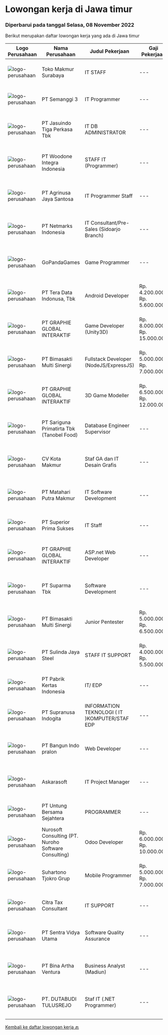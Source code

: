 
  # Lowongan kerja di Jawa timur

  ### Diperbarui pada tanggal Selasa, 08 November 2022

  Berikut merupakan daftar lowongan kerja yang ada di Jawa timur

  |Logo Perusahaan | Nama Perusahaan | Judul Pekerjaan | Gaji Pekerjaan | Lokasi | Deskripsi | Tanggal diunggah | Pranala |
  | -------------- | --------------- | --------------- | --------- | --------- | -------------- | ------- | ----------- |
  |![logo-perusahaan](https://image-service-cdn.seek.com.au/35656d91f04ad9833ddb6e5fd9466d8bf1dc606f/ee4dce1061f3f616224767ad58cb2fc751b8d2dc)|Toko Makmur Surabaya|IT STAFF|---|Surabaya|Kualifikasi :1. Pendidikan Min SMK/D3/S1 lebih diutamakan Jurusan Informatika / Komputer2. Max 27 Tahun3. Memiliki Pengetahuan yang luas tentang...|Selasa, 08 November 2022|https://www.jobstreet.co.id/id/job/it-staff-4097253?token=0~1e5a3e1c-8e3c-4c7b-bf3f-04ca761accab&sectionRank=1&jobId=jobstreet-id-job-4097253|
|![logo-perusahaan](https://image-service-cdn.seek.com.au/d2f6d6e4f2659e7ef07428c6c83193d6bd70ff52/ee4dce1061f3f616224767ad58cb2fc751b8d2dc)|PT Semanggi 3|IT Programmer|---|Surabaya|Semanggi Tiga adalah perusahaan Jasa Tenaga Alih Daya yang berkembang pesat dan memiliki kantor pusat di Surabaya. Kami sedang melakukan pengembangan...|Senin, 07 November 2022|https://www.jobstreet.co.id/id/job/it-programmer-4096162?token=0~1e5a3e1c-8e3c-4c7b-bf3f-04ca761accab&sectionRank=2&jobId=jobstreet-id-job-4096162|
|![logo-perusahaan](https://image-service-cdn.seek.com.au/f9cd043f1011fee386470591649d3e30b502df59/ee4dce1061f3f616224767ad58cb2fc751b8d2dc)|PT Jasuindo Tiga Perkasa Tbk|IT DB ADMINISTRATOR|---|Sidoarjo|SPESIFIKASI PEKERJAAN :  Bertanggung jawab dalam  installasi, setup, konfigurasi dan  manajemen database server dalam scope perusahaan....|Senin, 07 November 2022|https://www.jobstreet.co.id/id/job/it-db-administrator-4096493?token=0~1e5a3e1c-8e3c-4c7b-bf3f-04ca761accab&sectionRank=3&jobId=jobstreet-id-job-4096493|
|![logo-perusahaan](https://image-service-cdn.seek.com.au/71c3467d774d6e6b49598bc17224040e40898724/ee4dce1061f3f616224767ad58cb2fc751b8d2dc)|PT Woodone Integra Indonesia|STAFF IT (Programmer)|---|Sidoarjo|STAFF IT (Programmer) : Mengolah database Mengelola teknologi web server Melakukan integrasi cloud computing Membangun software server side Mengatur...|Senin, 07 November 2022|https://www.jobstreet.co.id/id/job/staff-it-programmer-4096284?token=0~1e5a3e1c-8e3c-4c7b-bf3f-04ca761accab&sectionRank=4&jobId=jobstreet-id-job-4096284|
|![logo-perusahaan](https://image-service-cdn.seek.com.au/995ee6fb4bd3a793aa14ae0a57f696ae9d77ee66/ee4dce1061f3f616224767ad58cb2fc751b8d2dc)|PT Agrinusa Jaya Santosa|IT Programmer Staff|---|Surabaya|Kualifikasi: Skill(s): PHP, SQL, Android, Oracle db, SQL Query Pendidikan terakhir D3/S1 jurusan Teknologi Informatika. Pengalaman minimal 1-2 tahun...|Senin, 07 November 2022|https://www.jobstreet.co.id/id/job/it-programmer-staff-4095419?token=0~1e5a3e1c-8e3c-4c7b-bf3f-04ca761accab&sectionRank=5&jobId=jobstreet-id-job-4095419|
|![logo-perusahaan](https://image-service-cdn.seek.com.au/70d04e3ce9db8d3018f940c9b7350b25d6c5e04b/ee4dce1061f3f616224767ad58cb2fc751b8d2dc)|PT Netmarks Indonesia|IT Consultant/Pre-Sales (Sidoarjo Branch)|---|Sidoarjo|Requirements: Degree in Computer Science, Information Technology or a related field (open for fresh graduate) Strong problem solving, prioritization...|Senin, 07 November 2022|https://www.jobstreet.co.id/id/job/it-consultant-pre-sales-sidoarjo-branch-4096208?token=0~1e5a3e1c-8e3c-4c7b-bf3f-04ca761accab&sectionRank=6&jobId=jobstreet-id-job-4096208|
|![logo-perusahaan](https://image-service-cdn.seek.com.au/5291a6c89d34c27334bace2b2bd1f37789e8470e/ee4dce1061f3f616224767ad58cb2fc751b8d2dc)|GoPandaGames|Game Programmer|---|Surabaya|Deskripsi Pekerjaan Memprogram aset game dari Illustrator / Game Artist Bertanggung jawab atas efek sound Mengikuti arahan dan terbuka terhadap saran...|Senin, 07 November 2022|https://www.jobstreet.co.id/id/job/game-programmer-4096602?token=0~1e5a3e1c-8e3c-4c7b-bf3f-04ca761accab&sectionRank=7&jobId=jobstreet-id-job-4096602|
|![logo-perusahaan](https://image-service-cdn.seek.com.au/c12c0c2bd9671691cf10ade24e6ad02e392a28f7/ee4dce1061f3f616224767ad58cb2fc751b8d2dc)|PT Tera Data Indonusa, Tbk|Android Developer|Rp. 4.200.000-Rp. 5.600.000|Surabaya|Melakukan maintain legacy code, serta melakukan pengembangan aplikasi baru sesuai dengan kebutuhan perusahaan.  Melakukan desain dan pengembangan...|Senin, 07 November 2022|https://www.jobstreet.co.id/id/job/android-developer-4096268?token=0~1e5a3e1c-8e3c-4c7b-bf3f-04ca761accab&sectionRank=8&jobId=jobstreet-id-job-4096268|
|![logo-perusahaan](https://image-service-cdn.seek.com.au/f9a751ea24d68e4658d0eb7882e2db58a9b95cb0/ee4dce1061f3f616224767ad58cb2fc751b8d2dc)|PT GRAPHIE GLOBAL INTERAKTIF|Game Developer (Unity3D)|Rp. 8.000.000-Rp. 15.000.000|Jakarta Raya|Deskripsi Pekerjaan : Usia maksimal 40 tahun Pendidikan terakhir minimal D3 Menyenangi dunia aplikasi komputer dan pembuatan game Mempunyai kemampuan...|Selasa, 08 November 2022|https://www.jobstreet.co.id/id/job/game-developer-unity3d-4097437?token=0~1e5a3e1c-8e3c-4c7b-bf3f-04ca761accab&sectionRank=9&jobId=jobstreet-id-job-4097437|
|![logo-perusahaan](https://image-service-cdn.seek.com.au/3c3597528a656ba0a7299263a04fc9ed9cb02b85/ee4dce1061f3f616224767ad58cb2fc751b8d2dc)|PT Bimasakti Multi Sinergi|Fullstack Developer (NodeJS/ExpressJS)|Rp. 5.000.000-Rp. 7.000.000|Surabaya|Requirements : Having at least 1 years experience as Fullstack Developer Minimum Diploma or Bachelor's Degree majoring in Computer Science/...|Senin, 07 November 2022|https://www.jobstreet.co.id/id/job/fullstack-developer-nodejs-expressjs-4097108?token=0~1e5a3e1c-8e3c-4c7b-bf3f-04ca761accab&sectionRank=10&jobId=jobstreet-id-job-4097108|
|![logo-perusahaan](https://image-service-cdn.seek.com.au/f9a751ea24d68e4658d0eb7882e2db58a9b95cb0/ee4dce1061f3f616224767ad58cb2fc751b8d2dc)|PT GRAPHIE GLOBAL INTERAKTIF|3D Game Modeller|Rp. 6.500.000-Rp. 12.000.000|Jakarta Raya|Job Responsibilities: Creating 3D Model character for game Smoothing a 3D file Editing 3D File UV Unwrap texturing Humanoid Rigging Required Software...|Senin, 07 November 2022|https://www.jobstreet.co.id/id/job/3d-game-modeller-4095478?token=0~1e5a3e1c-8e3c-4c7b-bf3f-04ca761accab&sectionRank=11&jobId=jobstreet-id-job-4095478|
|![logo-perusahaan](https://image-service-cdn.seek.com.au/4612f3a5fed5d41ab7f63faf2a09b8428ab4ec50/ee4dce1061f3f616224767ad58cb2fc751b8d2dc)|PT Sariguna Primatirta Tbk (Tanobel Food)|Database Engineer Supervisor|---|Surabaya|Description:This position will be working to design, implement and maintain a Data Warehouse solution. Collaborating with key stakeholders across many...|Sabtu, 05 November 2022|https://www.jobstreet.co.id/id/job/database-engineer-supervisor-4083308?token=0~1e5a3e1c-8e3c-4c7b-bf3f-04ca761accab&sectionRank=12&jobId=jobstreet-id-job-4083308|
|![logo-perusahaan](https://image-service-cdn.seek.com.au/610f6ec06930d8612ae513c0296af9f075af483d/ee4dce1061f3f616224767ad58cb2fc751b8d2dc)|CV Kota Makmur|Staf GA dan IT Desain Grafis|---|Surabaya|Tugas &amp; Tanggung Jawab Staf GA &amp; IT Desain Grafis:Sebagai GA: Merekap melaporkan absensi dan kehadiran karyawan. Mengurus dan monitoring...|Rabu, 02 November 2022|https://www.jobstreet.co.id/id/job/staf-ga-dan-it-desain-grafis-4090005?token=0~1e5a3e1c-8e3c-4c7b-bf3f-04ca761accab&sectionRank=13&jobId=jobstreet-id-job-4090005|
|![logo-perusahaan](https://image-service-cdn.seek.com.au/b5ec16873e14a23c56f160ea441f5293179adac8/ee4dce1061f3f616224767ad58cb2fc751b8d2dc)|PT Matahari Putra Makmur|IT Software Development|---|Pasuruan|Kualifikasi: Minimal D3/S1 Teknik Informatika/Komputer Usia Maksimal 35 tahun Fulstack Web Development (PHP, Javascript, CSS) Menguasai Framework...|Jumat, 04 November 2022|https://www.jobstreet.co.id/id/job/it-software-development-4094781?token=0~1e5a3e1c-8e3c-4c7b-bf3f-04ca761accab&sectionRank=14&jobId=jobstreet-id-job-4094781|
|![logo-perusahaan](https://image-service-cdn.seek.com.au/c392f9cd52b6738a8feebe6fec11019006c23da0/ee4dce1061f3f616224767ad58cb2fc751b8d2dc)|PT Superior Prima Sukses|IT Staff|---|Surabaya|Deskripsi Pekerjaan: Membuat program untuk kebutuhan perusahaan (perencanaan dan merancang struktur hingga tampilan program) Mengelola sistem database...|Rabu, 02 November 2022|https://www.jobstreet.co.id/id/job/it-staff-4090628?token=0~1e5a3e1c-8e3c-4c7b-bf3f-04ca761accab&sectionRank=15&jobId=jobstreet-id-job-4090628|
|![logo-perusahaan](https://image-service-cdn.seek.com.au/f9a751ea24d68e4658d0eb7882e2db58a9b95cb0/ee4dce1061f3f616224767ad58cb2fc751b8d2dc)|PT GRAPHIE GLOBAL INTERAKTIF|ASP.net Web Developer|---|Jakarta Raya|Kualifikasi : Diutamakan yang sudah berpengalaman web programming minimal setahun Menyukai pekerjaan coding (pasion in coding) Bersemangat belajar...|Minggu, 06 November 2022|https://www.jobstreet.co.id/id/job/asp.net-web-developer-4084510?token=0~1e5a3e1c-8e3c-4c7b-bf3f-04ca761accab&sectionRank=16&jobId=jobstreet-id-job-4084510|
|![logo-perusahaan](https://image-service-cdn.seek.com.au/82b75efcba87cd726beaad8112ac3955c5c4af13/ee4dce1061f3f616224767ad58cb2fc751b8d2dc)|PT Suparma Tbk|Software Development|---|Surabaya|Deskripsi: Mempunyai tugas untuk mengembangkan, menciptakan, dan memodifikasi software aplikasi komputer ataupun program sesuai dengan prosedur dan...|Jumat, 04 November 2022|https://www.jobstreet.co.id/id/job/software-development-4094549?token=0~1e5a3e1c-8e3c-4c7b-bf3f-04ca761accab&sectionRank=17&jobId=jobstreet-id-job-4094549|
|![logo-perusahaan](https://image-service-cdn.seek.com.au/3c3597528a656ba0a7299263a04fc9ed9cb02b85/ee4dce1061f3f616224767ad58cb2fc751b8d2dc)|PT Bimasakti Multi Sinergi|Junior Pentester|Rp. 5.000.000-Rp. 6.500.000|Surabaya|Job Description : Perform API testing and crosscheck the documentation Perform microservice testing and crosscheck with business logic Carry out...|Sabtu, 05 November 2022|https://www.jobstreet.co.id/id/job/junior-pentester-4083124?token=0~1e5a3e1c-8e3c-4c7b-bf3f-04ca761accab&sectionRank=18&jobId=jobstreet-id-job-4083124|
|![logo-perusahaan](https://image-service-cdn.seek.com.au/98a61bc5601421ef4f6061f523d5b05c32698a22/ee4dce1061f3f616224767ad58cb2fc751b8d2dc)|PT Sulinda Jaya Steel|STAFF IT SUPPORT|Rp. 4.000.000-Rp. 5.500.000|Jawa Timur|Kualifikasi: Muda, Jujur, mau kerja keras dan siap untuk keliling di lapangan Usia di bawah 35 Tahun Berpengalaman di bidang IT Memahami dan menguasai...|Selasa, 01 November 2022|https://www.jobstreet.co.id/id/job/staff-it-support-4089540?token=0~1e5a3e1c-8e3c-4c7b-bf3f-04ca761accab&sectionRank=19&jobId=jobstreet-id-job-4089540|
|![logo-perusahaan](https://image-service-cdn.seek.com.au/a14015e7aaea16b465bb752f39cdf747fb242aaf/ee4dce1061f3f616224767ad58cb2fc751b8d2dc)|PT Pabrik Kertas Indonesia|IT/ EDP|---|Surabaya|Minimal S1 Teknik Informatika Berpengalaman minimal 2 TH di bidang IT Menguasai pemrograman MYSQL, HTML, Javascript, VPN, jaringan internet, dll...|Rabu, 02 November 2022|https://www.jobstreet.co.id/id/job/it-edp-4091455?token=0~1e5a3e1c-8e3c-4c7b-bf3f-04ca761accab&sectionRank=20&jobId=jobstreet-id-job-4091455|
|![logo-perusahaan](https://image-service-cdn.seek.com.au/0d833ad99e1333fd0378337732fbbc33deca22ae/ee4dce1061f3f616224767ad58cb2fc751b8d2dc)|PT Supranusa Indogita|INFORMATION TEKNOLOGI ( IT )KOMPUTER/STAF EDP|---|Sidoarjo|Deskripsi Pekerjaan: Mampu Memperbaiki Portable Komputer(notebook), PC, Printer, Scanner, Alat-alat komputer Lainnya) serta PHBX dan CCTV Menguasai...|Selasa, 01 November 2022|https://www.jobstreet.co.id/id/job/information-teknologi-it-komputer-staf-edp-4089195?token=0~1e5a3e1c-8e3c-4c7b-bf3f-04ca761accab&sectionRank=21&jobId=jobstreet-id-job-4089195|
|![logo-perusahaan](https://image-service-cdn.seek.com.au/2c6a753b827e3f8f7fe639b44294afd0be8db840/ee4dce1061f3f616224767ad58cb2fc751b8d2dc)|PT Bangun Indo pralon|Web Developer|---|Surabaya|Tanggung jawab: Mengembangkan website dan aplikasi software mendesain, mengembangkan dan memelihara. Mengarahkan atau melakukan pembaruan situs Web....|Jumat, 04 November 2022|https://www.jobstreet.co.id/id/job/web-developer-4082627?token=0~1e5a3e1c-8e3c-4c7b-bf3f-04ca761accab&sectionRank=22&jobId=jobstreet-id-job-4082627|
|![logo-perusahaan](https://image-service-cdn.seek.com.au/e62352ecb3951e6dbfefd526c25a92d15a3f2fe7/ee4dce1061f3f616224767ad58cb2fc751b8d2dc)|Askarasoft|IT Project Manager|---|Surabaya|Tanggung Jawab Pekerjaan Koordinasi dengan tim developer untuk memantau perkembangan proyek Melakukan kickoff meeting dengan pelanggan Menyusun...|Rabu, 02 November 2022|https://www.jobstreet.co.id/id/job/it-project-manager-4092295?token=0~1e5a3e1c-8e3c-4c7b-bf3f-04ca761accab&sectionRank=23&jobId=jobstreet-id-job-4092295|
|![logo-perusahaan](https://image-service-cdn.seek.com.au/cce4c162b3e8b36fbd37562631c9dfc8a4182e2b/ee4dce1061f3f616224767ad58cb2fc751b8d2dc)|PT Untung Bersama Sejahtera|PROGRAMMER|---|Surabaya|Kualifikasi: S1 Teknik Informatika / Komputer / Sistem Informasi IPK min. 3.00 Usia maksimal 27 tahun Menguasai SQL Command, OS Windows, Delphi /...|Jumat, 04 November 2022|https://www.jobstreet.co.id/id/job/programmer-4093888?token=0~1e5a3e1c-8e3c-4c7b-bf3f-04ca761accab&sectionRank=24&jobId=jobstreet-id-job-4093888|
|![logo-perusahaan](https://image-service-cdn.seek.com.au/f4ccb3c6c29b6a64ef7e0b54e72b5cd67e48f50c/ee4dce1061f3f616224767ad58cb2fc751b8d2dc)|Nurosoft Consulting (PT. Nuroho Software Consulting)|Odoo Developer|Rp. 6.000.000-Rp. 10.000.000|Jawa Timur|Odoo Developer will be responsible for Odoo customizations and will work closely with Business Analyst to develop Odoo customization according to...|Minggu, 06 November 2022|https://www.jobstreet.co.id/id/job/odoo-developer-4084915?token=0~1e5a3e1c-8e3c-4c7b-bf3f-04ca761accab&sectionRank=25&jobId=jobstreet-id-job-4084915|
|![logo-perusahaan](https://image-service-cdn.seek.com.au/351ef44760cadf768166242ffd9a8ae1d7b7c746/ee4dce1061f3f616224767ad58cb2fc751b8d2dc)|Suhartono Tjokro Grup|Mobile Programmer|Rp. 5.000.000-Rp. 7.000.000|Surabaya|Kualifikasi : Pendidikan minimal SMK dengan pengalaman minimal 5 tahun Pendidikan S1 Sistem / Teknik Informatika dengan pengalaman minimal 3 tahun...|Sabtu, 05 November 2022|https://www.jobstreet.co.id/id/job/mobile-programmer-4082912?token=0~1e5a3e1c-8e3c-4c7b-bf3f-04ca761accab&sectionRank=26&jobId=jobstreet-id-job-4082912|
|![logo-perusahaan](https://i.ibb.co/sqvTCh9/112815900-stock-vector-no-image-available-icon-flat-vector.webp)|Citra Tax Consultant|IT SUPPORT|---|Malang|Tugas: Menganalisa dan mampu memecahkan masalah dalam bidang IT Mempelajari dan mengoperasikan software-software yang digunakan perusahaan Memastikan...|Jumat, 04 November 2022|https://www.jobstreet.co.id/id/job/it-support-4094413?token=0~1e5a3e1c-8e3c-4c7b-bf3f-04ca761accab&sectionRank=27&jobId=jobstreet-id-job-4094413|
|![logo-perusahaan](https://image-service-cdn.seek.com.au/8c42b48609d4bb354e67f19d01ae1f4c43213352/ee4dce1061f3f616224767ad58cb2fc751b8d2dc)|PT Sentra Vidya Utama|Software Quality Assurance|---|Surabaya|Review requirements, specifications, and technical design documents to provide timely and meaningful feedback Create detailed, comprehensive, and...|Jumat, 04 November 2022|https://www.jobstreet.co.id/id/job/software-quality-assurance-4081243?token=0~1e5a3e1c-8e3c-4c7b-bf3f-04ca761accab&sectionRank=28&jobId=jobstreet-id-job-4081243|
|![logo-perusahaan](https://image-service-cdn.seek.com.au/f0261d19c15b4a7ad0edc9de580c4eba704e92a0/ee4dce1061f3f616224767ad58cb2fc751b8d2dc)|PT Bina Artha Ventura|Business Analyst (Madiun)|---|Jawa Timur|Pengelolaan Portfolio PinjamanMelakukan verifikasi terhadap dokumen KYC, memastikan bahwa klien tersebut benar benar ada, serta sesuai dengan kriteria...|Jumat, 04 November 2022|https://www.jobstreet.co.id/id/job/business-analyst-madiun-4094034?token=0~1e5a3e1c-8e3c-4c7b-bf3f-04ca761accab&sectionRank=29&jobId=jobstreet-id-job-4094034|
|![logo-perusahaan](https://image-service-cdn.seek.com.au/9363602346191caf5fa148175098d08a57009258/ee4dce1061f3f616224767ad58cb2fc751b8d2dc)|PT. DUTABUDI TULUSREJO|Staf IT (.NET Programmer)|---|Sidoarjo|Kualifikasi WAJIB Menguasai ASP.NET, VB.Net, SQL Server WAJIB menguasai Android Programming seperti Kotlin atau lainnya Umur 25-35 tahun Pendidikan...|Rabu, 02 November 2022|https://www.jobstreet.co.id/id/job/staf-it-.net-programmer-4071365?token=0~1e5a3e1c-8e3c-4c7b-bf3f-04ca761accab&sectionRank=30&jobId=jobstreet-id-job-4071365|


  [Kembali ke daftar lowongan kerja 🔙](../README.md#daftar-lowongan-kerja)
  